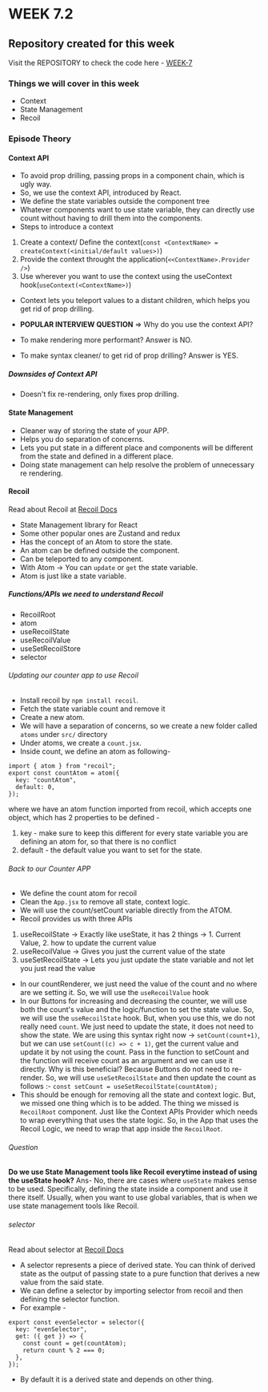 # WEEK 7.2

## Repository created for this week

Visit the REPOSITORY to check the code here - [WEEK-7](https://github.com/AmanRelan/Week-7-Cohort-2.0)

### Things we will cover in this week

- Context
- State Management
- Recoil

### Episode Theory

#### Context API

- To avoid prop drilling, passing props in a component chain, which is ugly way.
- So, we use the context API, introduced by React.
- We define the state variables outside the component tree
- Whatever components want to use state variable, they can directly use count without having to drill them into the components.
- Steps to introduce a context

1. Create a context/ Define the context(`const <ContextName> = createContext(<initial/default values>)`)
2. Provide the context throught the application(`<<ContextName>.Provider />`)
3. Use wherever you want to use the context using the useContext hook(`useContext(<ContextName>)`)

- Context lets you teleport values to a distant children, which helps you get rid of prop drilling.

- **POPULAR INTERVIEW QUESTION** => Why do you use the context API?
- To make rendering more performant?
  Answer is NO.
- To make syntax cleaner/ to get rid of prop drilling?
  Answer is YES.

##### Downsides of Context API

- Doesn't fix re-rendering, only fixes prop drilling.

#### State Management

- Cleaner way of storing the state of your APP.
- Helps you do separation of concerns.
- Lets you put state in a different place and components will be different from the state and defined in a different place.
- Doing state management can help resolve the problem of unnecessary re rendering.

#### Recoil

Read about Recoil at [Recoil Docs](https://recoiljs.org/)

- State Management library for React
- Some other popular ones are Zustand and redux
- Has the concept of an Atom to store the state.
- An atom can be defined outside the component.
- Can be teleported to any component.
- With Atom -> You can `update` or `get` the state variable.
- Atom is just like a state variable.

##### Functions/APIs we need to understand Recoil

- RecoilRoot
- atom
- useRecoilState
- useRecoilValue
- useSetRecoilStore
- selector

###### Updating our counter app to use Recoil

- Install recoil by `npm install recoil`.
- Fetch the state variable count and remove it
- Create a new atom.
- We will have a separation of concerns, so we create a new folder called `atoms` under `src/` directory
- Under atoms, we create a `count.jsx`.
- Inside count, we define an atom as following-

```
import { atom } from "recoil";
export const countAtom = atom({
  key: "countAtom",
  default: 0,
});

```

where we have an atom function imported from recoil, which accepts one object, which has 2 properties to be defined -

1. key - make sure to keep this different for every state variable you are defining an atom for, so that there is no conflict
2. default - the default value you want to set for the state.

###### Back to our Counter APP

- We define the count atom for recoil
- Clean the `App.jsx` to remove all state, context logic.
- We will use the count/setCount variable directly from the ATOM.
- Recoil provides us with three APIs

1. useRecoilState -> Exactly like useState, it has 2 things -> 1. Current Value, 2. how to update the current value
2. useRecoilValue -> Gives you just the current value of the state
3. useSetRecoilState -> Lets you just update the state variable and not let you just read the value

- In our countRenderer, we just need the value of the count and no where are we setting it.
  So, we will use the `useRecoilValue` hook
- In our Buttons for increasing and decreasing the counter, we will use both the count's value and the logic/function to set the state value.
  So, we will use the `useRecoilState` hook.
  But, when you use this, we do not really need `count`. We just need to update the state, it does not need to show the state.
  We are using this syntax right now -> `setCount(count+1)`, but we can use `setCount((c) => c + 1)`, get the current value and update it by not using the count. Pass in the function to setCount and the function will receive count as an argument and we can use it directly. Why is this beneficial?
  Because Buttons do not need to re-render. So, we will use `useSetRecoilState` and then update the count as follows :-
  `const setCount = useSetRecoilState(countAtom);`
- This should be enough for removing all the state and context logic. But, we missed one thing which is to be added.
  The thing we missed is `RecoilRoot` component.
  Just like the Context APIs Provider which needs to wrap everything that uses the state logic.
  So, in the App that uses the Recoil Logic, we need to wrap that app inside the `RecoilRoot`.

###### Question

**Do we use State Management tools like Recoil everytime instead of using the useState hook?**
Ans- No, there are cases where `useState` makes sense to be used. Specifically, defining the state inside a component and use it there itself. Usually, when you want to use global variables, that is when we use state management tools like Recoil.

###### selector

Read about selector at [Recoil Docs](https://recoiljs.org/docs/basic-tutorial/selectors)

- A selector represents a piece of derived state. You can think of derived state as the output of passing state to a pure function that derives a new value from the said state.
- We can define a selector by importing selector from recoil and then defining the selector function.
- For example -

```
export const evenSelector = selector({
  key: "evenSelector",
  get: ({ get }) => {
    const count = get(countAtom);
    return count % 2 === 0;
  },
});

```

- By default it is a derived state and depends on other thing.
